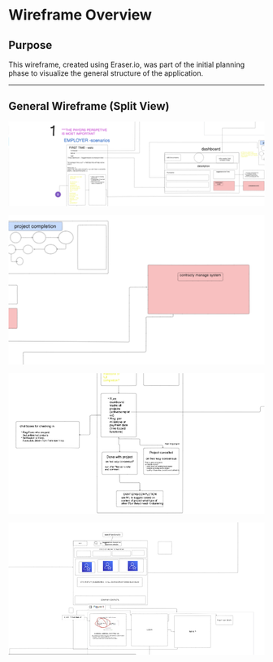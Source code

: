 # Wireframe Overview

## Purpose
This wireframe, created using Eraser.io, was part of the initial planning phase to visualize the general structure of the application.

---

## General Wireframe (Split View)

![Wireframe 1](./wf1.png)

![Wireframe 2](./wf2.png)

![Wireframe 3](./wf3.png)

![Wireframe 4](./wf4.png)
